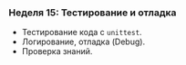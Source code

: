 ### Неделя 15: Тестирование и отладка
- Тестирование кода с `unittest`.
- Логирование, отладка (Debug).
- Проверка знаний.

